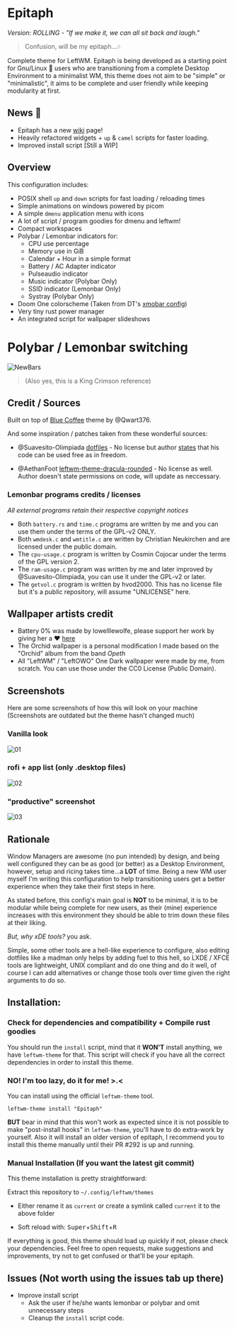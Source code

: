 # Epitaph

*Version: ROLLING - "If we make it, we can all sit back and laugh."*

> Confusion, will be my epitaph...🎶

Complete theme for LeftWM. Epitaph is being developed as a starting point
for Gnu/Linux :penguin: users who are transitioning from a complete Desktop Environment to a minimalist WM, this theme does not
aim to be "simple" or "minimalistic", it aims to be complete and user friendly while keeping
modularity at first.

## News :newspaper:

- Epitaph has a new [wiki](https://github.com/VentGrey/Epitaph/wiki) page!
- Heavily refactored widgets + `up` & `camel` scripts for faster loading.
- Improved install script [Still a WIP]

## Overview

This configuration includes:
- POSIX shell `up` and `down` scripts for fast loading / reloading times
- Simple animations on windows powered by picom
- A simple `dmenu` application menu with icons
- A lot of script / program goodies for dmenu and leftwm!
- Compact workspaces
- Polybar / Lemonbar indicators for:
  - CPU use percentage
  - Memory use in GiB
  - Calendar + Hour in a simple format
  - Battery / AC Adapter indicator
  - Pulseaudio indicator
  - Music indicator (Polybar Only)
  - SSID indicator (Lemonbar Only)
  - Systray (Polybar Only)
- Doom One colorscheme (Taken from DT's [xmobar config](https://gitlab.com/dwt1/dtos-configs/-/blob/main/etc/skel/.config/xmobar/xmobarrc))
- Very tiny rust power manager
- An integrated script for wallpaper slideshows

# Polybar / Lemonbar switching

![NewBars](screenshots/bars.png)

> (Also yes, this is a King Crimson reference)

## Credit / Sources

Built on top of [Blue Coffee](https://github.com/Qwart376/Blue-Coffee) theme by @Qwart376.

And some inspiration / patches taken from these wonderful sources:

- @Suavesito-Olimpiada [dotfiles](https://github.com/Suavesito-Olimpiada/dotfiles) - No license but author [states](https://github.com/Suavesito-Olimpiada/dotfiles/blob/master/README.md?plain=1#L26) that his code can be used free as in freedom.

- @AethanFoot [leftwm-theme-dracula-rounded](https://github.com/AethanFoot/leftwm-theme-dracula-rounded) - No license as well. Author doesn't state permissions on code, will update as neccessary.

### Lemonbar programs credits / licenses

*All external programs retain their respective copyright notices*

- Both `battery.rs` and `time.c` programs are written by me and you can use them under the terms of the GPL-v2 ONLY.
- Both `wmdesk.c` and `wmtitle.c` are written by Christian Neukirchen and are licensed under the public domain.
- The `cpu-usage.c` program is written by Cosmin Cojocar under the terms of the GPL version 2.
- The `ram-usage.c` program was written by me and later improved by @Suavesito-Olimpiada, you can use it under the GPL-v2 or later.
- The `getvol.c` program is written by hvod2000. This has no license file but it's a public repository, will assume "UNLICENSE" here.

## Wallpaper artists credit

- Battery 0% was made by lowelllewolfe, please support her work by giving her a :heart: [here](https://www.instagram.com/lowelllewolfe/)
- The Orchid wallpaper is a personal modification I made based on the "Orchid" album from the band *Opeth*
- All "LeftWM" / "LeftOWO" One Dark wallpaper were made by me, from scratch. You can use those under the CC0 License (Public Domain).

## Screenshots

Here are some screenshots of how this will look on your machine (Screenshots are outdated but the theme hasn't changed much)

### Vanilla look
![01](screenshots/01.png)

### rofi + app list (only .desktop files)
![02](screenshots/02.png)

### "productive" screenshot
![03](screenshots/03.png)

## Rationale
Window Managers are awesome (no pun intended) by design, and being well configured they can be as good (or better) as a Desktop Environment, however, setup and ricing takes time...a **LOT** of time. Being a new WM user myself I'm writing this configuration to help transitioning users get a better experience when they
take their first steps in here.

As stated before, this config's main goal is **NOT** to be minimal, it is to be modular while being complete for new users, as their (mine) experience increases with this environment they should be able to trim down these files at their liking.

*But, why xDE tools?* you ask.

Simple, some other tools are a hell-like experience to configure, also editing dotfiles like a madman only helps by adding fuel to this hell, so LXDE / XFCE tools are lightweight, UNIX compliant and do one thing and do it well, of course I can add alternatives or change those tools over time given the right arguments to do so.

## Installation:

### Check for dependencies and compatibility + Compile rust goodies

You should run the `install` script, mind that it **WON'T**  install anything, we have `leftwm-theme` for that. This script will check if you have all the correct dependencies in order to install this theme.

### NO! I'm too lazy, do it for me! >.<

You can install using the official `leftwm-theme` tool.

`leftwm-theme install "Epitaph"`

**BUT** bear in mind that this won't work as expected since it is not possible to make "post-install hooks" in `leftwm-theme`, you'll have to do extra-work by yourself. Also it will install an older version of epitaph, I recommend you to install this theme manually until their PR #292 is up and running.

### Manual Installation (If you want the latest git commit)

This theme installation is pretty straightforward:

Extract this repository to `~/.config/leftwm/themes`

- Either rename it as `current` or create a symlink called `current` it to the above folder

- Soft reload with:  <kbd>Super</kbd>+<kbd>Shift</kbd>+<kbd>R</kbd>

If everything is good, this theme should load up quickly if not, please check your dependencies. Feel free
to open requests, make suggestions and improvements, try not to get confused or that'll be your epitaph.

## Issues (Not worth using the issues tab up there)
- Improve install script
  - Ask the user if he/she wants lemonbar or polybar and omit unnecessary steps
  - Cleanup the `install` script code.
